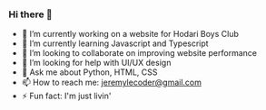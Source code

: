 ### Hi there 👋


- 🔭 I’m currently working on a website for Hodari Boys Club
- 🌱 I’m currently learning Javascript and Typescript
- 👯 I’m looking to collaborate on improving website performance
- 🤔 I’m looking for help with UI/UX design
- 💬 Ask me about Python, HTML, CSS
- 📫 How to reach me: jeremylecoder@gmail.com
- ⚡ Fun fact: I'm just livin'
